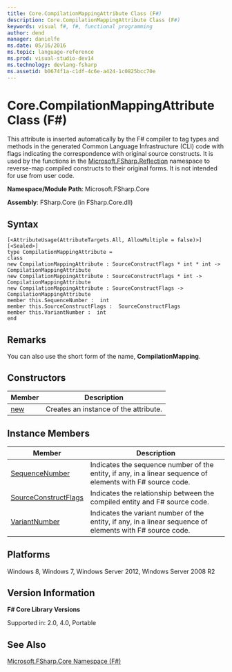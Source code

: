 ```yaml
---
title: Core.CompilationMappingAttribute Class (F#)
description: Core.CompilationMappingAttribute Class (F#)
keywords: visual f#, f#, functional programming
author: dend
manager: danielfe
ms.date: 05/16/2016
ms.topic: language-reference
ms.prod: visual-studio-dev14
ms.technology: devlang-fsharp
ms.assetid: b0674f1a-c1df-4c6e-a424-1c0825bcc70e 
---
```


# Core.CompilationMappingAttribute Class (F#)

This attribute is inserted automatically by the F# compiler to tag types and methods in the generated Common Language Infrastructure (CLI) code with flags indicating the correspondence with original source constructs. It is used by the functions in the [Microsoft.FSharp.Reflection](https://msdn.microsoft.com/library/353a36b1-af8f-49de-a92f-73a8e881a4c5) namespace to reverse-map compiled constructs to their original forms. It is not intended for use from user code.

**Namespace/Module Path**: Microsoft.FSharp.Core

**Assembly**: FSharp.Core (in FSharp.Core.dll)


## Syntax

```
[<AttributeUsage(AttributeTargets.All, AllowMultiple = false)>]
[<Sealed>]
type CompilationMappingAttribute =
class
new CompilationMappingAttribute : SourceConstructFlags * int * int -> CompilationMappingAttribute
new CompilationMappingAttribute : SourceConstructFlags * int -> CompilationMappingAttribute
new CompilationMappingAttribute : SourceConstructFlags -> CompilationMappingAttribute
member this.SequenceNumber :  int
member this.SourceConstructFlags :  SourceConstructFlags
member this.VariantNumber :  int
end
```

## Remarks
You can also use the short form of the name, **CompilationMapping**.


## Constructors


|Member|Description|
|------|-----------|
|[new](https://msdn.microsoft.com/library/979300ad-606c-48b0-b6f1-aa31fcca2600)|Creates an instance of the attribute.|

## Instance Members


|Member|Description|
|------|-----------|
|[SequenceNumber](https://msdn.microsoft.com/library/d9847912-169e-483c-8755-4eab85354529)|Indicates the sequence number of the entity, if any, in a linear sequence of elements with F# source code.|
|[SourceConstructFlags](https://msdn.microsoft.com/library/d4ac2a55-1c0b-4f1e-b586-524838e23ae2)|Indicates the relationship between the compiled entity and F# source code.|
|[VariantNumber](https://msdn.microsoft.com/library/3a27a825-5667-4d23-a896-b31d6f129d15)|Indicates the variant number of the entity, if any, in a linear sequence of elements with F# source code.|

## Platforms
Windows 8, Windows 7, Windows Server 2012, Windows Server 2008 R2


## Version Information
**F# Core Library Versions**

Supported in: 2.0, 4.0, Portable




## See Also
[Microsoft.FSharp.Core Namespace &#40;F&#35;&#41;](Microsoft.FSharp.Core-Namespace-%5BFSharp%5D.md)

